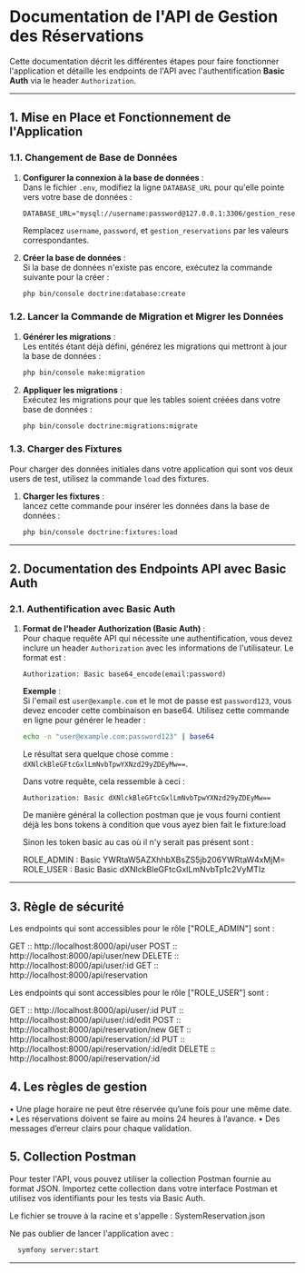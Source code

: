 # Documentation de l'API de Gestion des Réservations

Cette documentation décrit les différentes étapes pour faire fonctionner l'application et détaille les endpoints de l'API avec l'authentification **Basic Auth** via le header `Authorization`.

---

## **1. Mise en Place et Fonctionnement de l'Application**

### **1.1. Changement de Base de Données**

1. **Configurer la connexion à la base de données** :  
   Dans le fichier `.env`, modifiez la ligne `DATABASE_URL` pour qu'elle pointe vers votre base de données :

   ```dotenv
   DATABASE_URL="mysql://username:password@127.0.0.1:3306/gestion_reservations"
   ```

   Remplacez `username`, `password`, et `gestion_reservations` par les valeurs correspondantes.

2. **Créer la base de données** :  
   Si la base de données n'existe pas encore, exécutez la commande suivante pour la créer :
   ```bash
   php bin/console doctrine:database:create
   ```

### **1.2. Lancer la Commande de Migration et Migrer les Données**

1. **Générer les migrations** :  
   Les entités étant déjà défini, générez les migrations qui mettront à jour la base de données :

   ```bash
   php bin/console make:migration
   ```

1. **Appliquer les migrations** :  
   Exécutez les migrations pour que les tables soient créées dans votre base de données :
   ```bash
   php bin/console doctrine:migrations:migrate
   ```

### **1.3. Charger des Fixtures**

Pour charger des données initiales dans votre application qui sont vos deux users de test, utilisez la commande `load` des fixtures.

1. **Charger les fixtures** :  
   lancez cette commande pour insérer les données dans la base de données :
   ```bash
   php bin/console doctrine:fixtures:load
   ```

---

## **2. Documentation des Endpoints API avec Basic Auth**

### **2.1. Authentification avec Basic Auth**

1. **Format de l'header Authorization (Basic Auth)** :  
   Pour chaque requête API qui nécessite une authentification, vous devez inclure un header `Authorization` avec les informations de l'utilisateur. Le format est :

   ```
   Authorization: Basic base64_encode(email:password)
   ```

   **Exemple** :  
   Si l'email est `user@example.com` et le mot de passe est `password123`, vous devez encoder cette combinaison en base64. Utilisez cette commande en ligne pour générer le header :

   ```bash
   echo -n "user@example.com:password123" | base64
   ```

   Le résultat sera quelque chose comme : `dXNlckBleGFtcGxlLmNvbTpwYXNzd29yZDEyMw==`.

   Dans votre requête, cela ressemble à ceci :

   ```text
   Authorization: Basic dXNlckBleGFtcGxlLmNvbTpwYXNzd29yZDEyMw==
   ```

   De manière général la collection postman que je vous fourni contient déjà les bons tokens à condition que vous ayez bien fait le fixture:load

   Sinon les token basic au cas où il n'y serait pas présent sont :

   ROLE_ADMIN : Basic YWRtaW5AZXhhbXBsZS5jb206YWRtaW4xMjM=
   ROLE_USER : Basic Basic dXNlckBleGFtcGxlLmNvbTp1c2VyMTIz

---

## **3. Règle de sécurité**

Les endpoints qui sont accessibles pour le rôle ["ROLE_ADMIN"] sont :

GET :: http://localhost:8000/api/user
POST :: http://localhost:8000/api/user/new
DELETE :: http://localhost:8000/api/user/:id
GET :: http://localhost:8000/api/reservation

Les endpoints qui sont accessibles pour le rôle ["ROLE_USER"] sont :

GET :: http://localhost:8000/api/user/:id
PUT :: http://localhost:8000/api/user/:id/edit
POST :: http://localhost:8000/api/reservation/new
GET :: http://localhost:8000/api/reservation/:id
PUT :: http://localhost:8000/api/reservation/:id/edit
DELETE :: http://localhost:8000/api/reservation/:id

## **4. Les règles de gestion**

• Une plage horaire ne peut être réservée qu’une fois pour une même date.
• Les réservations doivent se faire au moins 24 heures à l’avance.
• Des messages d’erreur clairs pour chaque validation.

## **5. Collection Postman**

Pour tester l'API, vous pouvez utiliser la collection Postman fournie au format JSON. Importez cette collection dans votre interface Postman et utilisez vos identifiants pour les tests via Basic Auth.

Le fichier se trouve à la racine et s'appelle : SystemReservation.json

Ne pas oublier de lancer l'application avec :

```bash
  symfony server:start
```

---
